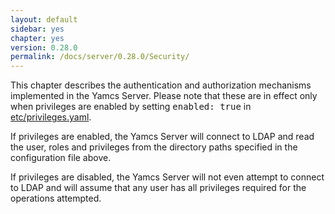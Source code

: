 ```yaml
---
layout: default
sidebar: yes
chapter: yes
version: 0.28.0
permalink: /docs/server/0.28.0/Security/
---
```


This chapter describes the authentication and authorization mechanisms implemented in the Yamcs Server. Please note that these are in effect only when privileges are enabled by setting <tt>enabled: true</tt> in [etc/privileges.yaml](/docs/server/privileges.yaml/).

If privileges are enabled, the Yamcs Server will connect to LDAP and read the user, roles and privileges from the directory paths specified in the configuration file above.

If privileges are disabled, the Yamcs Server will not even attempt to connect to LDAP and will assume that any user has all privileges required for the operations attempted.
